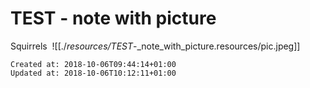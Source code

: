 # TEST - note with picture

Squirrels 
![[./_resources/TEST_-_note_with_picture.resources/pic.jpeg]]

    Created at: 2018-10-06T09:44:14+01:00
    Updated at: 2018-10-06T10:12:11+01:00

